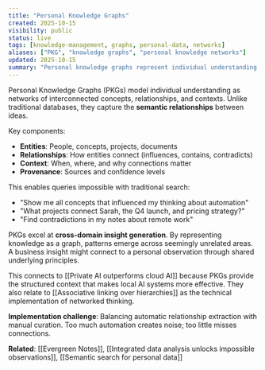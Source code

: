 ```yaml
---
title: "Personal Knowledge Graphs"
created: 2025-10-15
visibility: public
status: live
tags: [knowledge-management, graphs, personal-data, networks]
aliases: ["PKG", "knowledge graphs", "personal knowledge networks"]
updated: 2025-10-15
summary: "Personal knowledge graphs represent individual understanding as networks of connected concepts, enabling more sophisticated knowledge retrieval and insight generation."
---
```


Personal Knowledge Graphs (PKGs) model individual understanding as networks of interconnected concepts, relationships, and contexts. Unlike traditional databases, they capture the **semantic relationships** between ideas.

Key components:
- **Entities**: People, concepts, projects, documents
- **Relationships**: How entities connect (influences, contains, contradicts)
- **Context**: When, where, and why connections matter
- **Provenance**: Sources and confidence levels

This enables queries impossible with traditional search:
- "Show me all concepts that influenced my thinking about automation"
- "What projects connect Sarah, the Q4 launch, and pricing strategy?"
- "Find contradictions in my notes about remote work"

PKGs excel at **cross-domain insight generation**. By representing knowledge as a graph, patterns emerge across seemingly unrelated areas. A business insight might connect to a personal observation through shared underlying principles.

This connects to [[Private AI outperforms cloud AI]] because PKGs provide the structured context that makes local AI systems more effective. They also relate to [[Associative linking over hierarchies]] as the technical implementation of networked thinking.

**Implementation challenge**: Balancing automatic relationship extraction with manual curation. Too much automation creates noise; too little misses connections.

**Related**: [[Evergreen Notes]], [[Integrated data analysis unlocks impossible observations]], [[Semantic search for personal data]]
